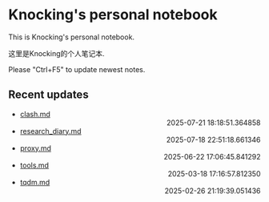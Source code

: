 
# Knocking's personal notebook

This is Knocking's personal notebook.

这里是Knocking的个人笔记本.

Please "Ctrl+F5" to update newest notes.

## Recent updates
- [clash.md](Web/clash/) <div style="text-align: right">2025-07-21 18:18:51.364858</div>
- [research_diary.md](papers/research_diary/) <div style="text-align: right">2025-07-18 22:51:18.661346</div>
- [proxy.md](docker/proxy/) <div style="text-align: right">2025-06-22 17:06:45.841292</div>
- [tools.md](papers/tools/) <div style="text-align: right">2025-03-18 17:16:57.812350</div>
- [tqdm.md](python/tqdm/) <div style="text-align: right">2025-02-26 21:19:39.051436</div>

